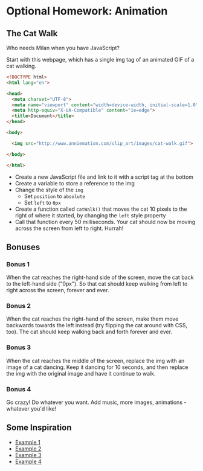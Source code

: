 # Optional Homework: Animation

## The Cat Walk

Who needs Milan when you have JavaScript?

Start with this webpage, which has a single img tag of an animated GIF of a cat walking.

```html
<!DOCTYPE html>
<html lang="en">

<head>
  <meta charset="UTF-8">
  <meta name="viewport" content="width=device-width, initial-scale=1.0">
  <meta http-equiv="X-UA-Compatible" content="ie=edge">
  <title>Document</title>
</head>

<body>

  <img src="http://www.anniemation.com/clip_art/images/cat-walk.gif">

</body>

</html>
```

- Create a new JavaScript file and link to it with a script tag at the bottom
- Create a variable to store a reference to the img
- Change the style of the `img`
  - Set `position` to `absolute`
  - Set `left` to `0px`
- Create a function called `catWalk()` that moves the cat 10 pixels to the right of where it started, by changing the `left` style property
- Call that function every 50 milliseconds. Your cat should now be moving across the screen from left to right. Hurrah!

## Bonuses

### Bonus 1

When the cat reaches the right-hand side of the screen, move the cat back to the left-hand side ("0px"). So that cat should keep walking from left to right across the screen, forever and ever.

### Bonus 2

When the cat reaches the right-hand of the screen, make them move backwards towards the left instead (try flipping the cat around with CSS, too). The cat should keep walking back and forth forever and ever.

### Bonus 3

When the cat reaches the middle of the screen, replace the img with an image of a cat dancing. Keep it dancing for 10 seconds, and then replace the img with the original image and have it continue to walk.

### Bonus 4

Go crazy! Do whatever you want. Add music, more images, animations - whatever you'd like!

## Some Inspiration

- [Example 1](http://reenarajani.github.io/myGitPages/CatProgram/)
- [Example 2](http://harrisdm.github.io/Dancing_Cat/)
- [Example 3](http://rodneyss.github.io/walkcat/)
- [Example 4](http://charliegerard.github.io/dancingcats/)
